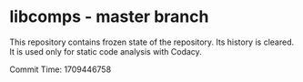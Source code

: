# libcomps - master branch

This repository contains frozen state of the repository.
Its history is cleared. It is used only for static code
analysis with Codacy.

Commit Time: 1709446758